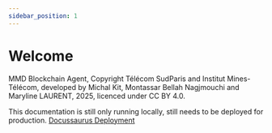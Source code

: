 ```yaml
---
sidebar_position: 1
---
```


# Welcome

MMD Blockchain Agent, Copyright Télécom SudParis and Institut Mines-Télécom, developed by Michal Kit, Montassar Bellah Nagjmouchi and Maryline LAURENT, 2025, licenced under CC BY 4.0.

This documentation is still only running locally, still needs to be deployed for production. 
[Docussaurus Deployment](https://docusaurus.io/docs/deployment)